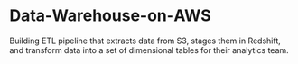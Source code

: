 # Data-Warehouse-on-AWS
Building ETL pipeline that extracts data from S3, stages them in Redshift, and transform data into a set of dimensional tables for their analytics team.
